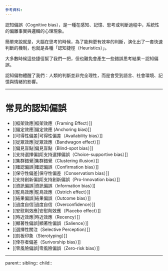 ```yaml
---
參考資料:
---
```

認知偏誤（Cognitive bias），是一種在感知、記憶、思考或判斷過程中，系統性的偏離事實與邏輯的心理現象。

簡單來說就是，大腦在思考的時候，為了能夠更有效率的判斷，演化出了一套快速判斷的機制，也就是各種「認知捷徑（Heuristics）」。

大多數時候這些捷徑幫了我們一把，但也難免會產生一些錯誤思考結果－認知偏誤。

認知偏物體醒了我們：人類的判斷並非完全理性，而是會受到語言、社會環境、記憶與情緒的影響。
- - -
# 常見的認知偏誤
- [[框架效應|框架效應（Framing Effect）]]
- [[錨定效應|錨定效應 (Anchoring bias)]]
- [[可得性偏差|可得性偏差（Availability bias）]]
- [[從眾效應|從眾效應（Bandwagon effect）]]
- [[偏見盲點|偏見盲點（Blind-spot bias）]]
- [[支持選擇偏誤|支持選擇偏誤（Choice-supportive bias）]]
- [[集群錯覺|集群錯覺（Clustering illusion）]]
- [[確認偏誤|確認偏誤（Confirmation bias）]]
- [[保守性偏差|保守性偏差（Conservatism bias）]]
- [[支持創新偏誤|支持創新偏誤（Pro-Innovation bias）]]
- [[資訊偏誤|資訊偏誤（Information bias）]]
- [[鴕鳥效應|鴕鳥效應（Ostrich effect）]]
- [[結果偏誤|結果偏誤（Outcome bias）]]
- [[過度自信|過度自信（Overconfidence）]]
- [[安慰劑效應|安慰劑效應（Placebo effect）]]
- [[時近效應|時近效應（Recency）]]
- [[顯著性偏誤|顯著性偏誤（Salience）]]
- [[選擇性關注（Selective Perception）]]
- [[刻板印象（Sterotyping）]]
- [[倖存者偏差（Surivorship bias）]]
- [[零風險偏誤|零風險偏誤（Zero-risk bias）]]
- - -
parent::
sibling::
child::